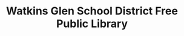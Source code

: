 ---
layout: repo
title: "Watkins Glen School District Free Public Library"
id: 23446
permalink: repos/23446/
---